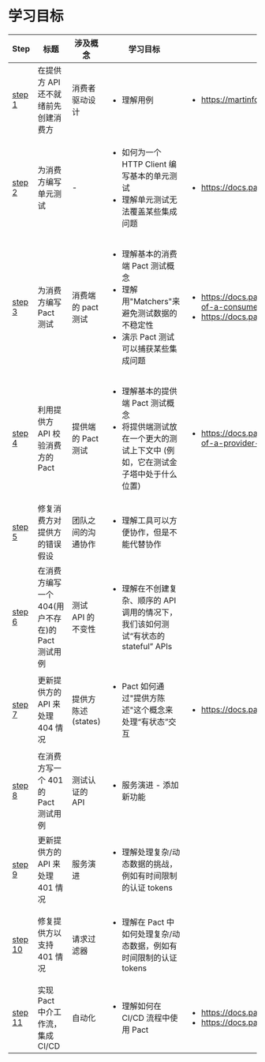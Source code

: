 # 学习目标

| Step                                                                                            | 标题                                             | 涉及概念           | 学习目标                                                                                                                                     | 进一步阅读                                                                                                                                               |
| ----------------------------------------------------------------------------------------------- | ------------------------------------------------ | ------------------ | -------------------------------------------------------------------------------------------------------------------------------------------- | -------------------------------------------------------------------------------------------------------------------------------------------------------- |
| [step 1](https://github.com/pact-foundation/pact-workshop-Maven-Springboot-JUnit5/tree/step1)   | 在提供方 API 还不就绪前先创建消费方              | 消费者驱动设计     | <ul><li>理解用例</li></ul>                                                                                                                   | <ul><li>https://martinfowler.com/articles/consumerDrivenContracts.html</li></ul>                                                                         |
| [step 2](https://github.com/pact-foundation/pact-workshop-Maven-Springboot-JUnit5/tree/step2)   | 为消费方编写单元测试                             | -                  | <ul><li>如何为一个 HTTP Client 编写基本的单元测试</li><li>理解单元测试无法覆盖某些集成问题</li></ul>                                         | <ul><li>https://docs.pact.io/faq/convinceme</li></ul>                                                                                                    |
| [step 3](https://github.com/pact-foundation/pact-workshop-Maven-Springboot-JUnit5/tree/step3)   | 为消费方编写 Pact 测试                           | 消费端的 pact 测试 | <ul><li>理解基本的消费端 Pact 测试概念</li><li>理解用"Matchers"来避免测试数据的不稳定性</li><li>演示 Pact 测试可以捕获某些集成问题</li></ul> | <ul><li>https://docs.pact.io/5-minute-getting-started-guide#scope-of-a-consumer-pact-test</li><li>https://docs.pact.io/best_practices/consumer</li></ul> |
| [step 4](https://github.com/pact-foundation/pact-workshop-Maven-Springboot-JUnit5/tree/step4)   | 利用提供方 API 校验消费方的 Pact                 | 提供端的 Pact 测试 | <ul><li>理解基本的提供端 Pact 测试概念</li><li>将提供端测试放在一个更大的测试上下文中 (例如，它在测试金子塔中处于什么位置)</li></ul>         | <ul><li>https://docs.pact.io/5-minute-getting-started-guide#scope-of-a-provider-pact-test</li></ul>                                                      |
| [step 5](https://github.com/pact-foundation/pact-workshop-Maven-Springboot-JUnit5/tree/step5)   | 修复消费方对提供方的错误假设                     | 团队之间的沟通协作 | <ul><li>理解工具可以方便协作，但是不能代替协作</li></ul>                                                                                     |                                                                                                                                                          |
| [step 6](https://github.com/pact-foundation/pact-workshop-Maven-Springboot-JUnit5/tree/step6)   | 在消费方编写一个 404(用户不存在)的 Pact 测试用例 | 测试 API 的不变性  | <ul><li>理解在不创建复杂、顺序的 API 调用的情况下，我们该如何测试“有状态的 stateful” APIs</li></ul>                                          |                                                                                                                                                          |
| [step 7](https://github.com/pact-foundation/pact-workshop-Maven-Springboot-JUnit5/tree/step7)   | 更新提供方的 API 来处理 404 情况                 | 提供方陈述(states) | <ul><li>Pact 如何通过"提供方陈述"这个概念来处理“有状态”交互</li></ul>                                                                        | <ul><li>https://docs.pact.io/getting_started/provider_states</li></ul>                                                                                   |
| [step 8](https://github.com/pact-foundation/pact-workshop-Maven-Springboot-JUnit5/tree/step8)   | 在消费方写一个 401 的 Pact 测试用例              | 测试认证的 API     | <ul><li>服务演进 - 添加新功能</li></ul>                                                                                                      |                                                                                                                                                          |
| [step 9](https://github.com/pact-foundation/pact-workshop-Maven-Springboot-JUnit5/tree/step9)   | 更新提供方的 API 来处理 401 情况                 | 服务演进           | <ul><li>理解处理复杂/动态数据的挑战，例如有时间限制的认证 tokens</li></ul>                                                                   |                                                                                                                                                          |
| [step 10](https://github.com/pact-foundation/pact-workshop-Maven-Springboot-JUnit5/tree/step10) | 修复提供方以支持 401 情况                        | 请求过滤器         | <ul><li>理解在 Pact 中如何处理复杂/动态数据，例如有时间限制的认证 tokens</li></ul>                                                           |                                                                                                                                                          |
| [step 11](https://github.com/pact-foundation/pact-workshop-Maven-Springboot-JUnit5/tree/step11) | 实现 Pact 中介工作流，集成 CI/CD                 | 自动化             | <ul><li>理解如何在 CI/CD 流程中使用 Pact</li></ul>                                                                                           | <ul><li>https://docs.pact.io/pact_broker</li><li>https://docs.pact.io/best_practices/pact_nirvana</li></ul>                                              |
